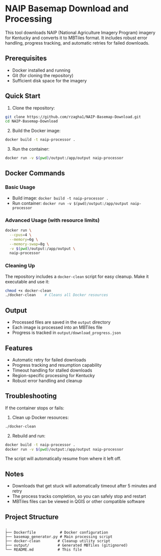 # NAIP Basemap Download and Processing

This tool downloads NAIP (National Agriculture Imagery Program) imagery for Kentucky and converts it to MBTiles format. It includes robust error handling, progress tracking, and automatic retries for failed downloads.

## Prerequisites

- Docker installed and running
- Git (for cloning the repository)
- Sufficient disk space for the imagery

## Quick Start

1. Clone the repository:
```bash
git clone https://github.com/rzagha1/NAIP-Basemap-Download.git
cd NAIP-Basemap-Download
```

2. Build the Docker image:
```bash
docker build -t naip-processor .
```

3. Run the container:
```bash
docker run -v $(pwd)/output:/app/output naip-processor
```

## Docker Commands

### Basic Usage
- Build image: `docker build -t naip-processor .`
- Run container: `docker run -v $(pwd)/output:/app/output naip-processor`

### Advanced Usage (with resource limits)
```bash
docker run \
  --cpus=4 \
  --memory=6g \
  --memory-swap=8g \
  -v $(pwd)/output:/app/output \
  naip-processor
```

### Cleaning Up
The repository includes a `docker-clean` script for easy cleanup. Make it executable and use it:

```bash
chmod +x docker-clean
./docker-clean    # Cleans all Docker resources
```

## Output

- Processed files are saved in the `output` directory
- Each image is processed into an MBTiles file
- Progress is tracked in `output/download_progress.json`

## Features

- Automatic retry for failed downloads
- Progress tracking and resumption capability
- Timeout handling for stalled downloads
- Region-specific processing for Kentucky
- Robust error handling and cleanup

## Troubleshooting

If the container stops or fails:

1. Clean up Docker resources:
```bash
./docker-clean
```

2. Rebuild and run:
```bash
docker build -t naip-processor .
docker run -v $(pwd)/output:/app/output naip-processor
```

The script will automatically resume from where it left off.

## Notes

- Downloads that get stuck will automatically timeout after 5 minutes and retry
- The process tracks completion, so you can safely stop and restart
- MBTiles files can be viewed in QGIS or other compatible software

## Project Structure

```
.
├── Dockerfile           # Docker configuration
├── basemap_generator.py # Main processing script
├── docker-clean        # Cleanup utility script
├── output/             # Generated MBTiles (gitignored)
└── README.md           # This file
```
